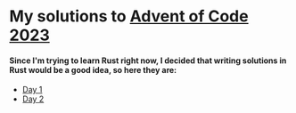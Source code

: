 # My solutions to [Advent of Code 2023](https://adventofcode.com/2023)
#### Since I'm trying to learn Rust right now, I decided that writing solutions in Rust would be a good idea, so here they are:
- [Day 1](https://github.com/MaxIvanyshen/Advent-Of-Code-2023/tree/master/day1)
- [Day 2](https://github.com/MaxIvanyshen/Advent-Of-Code-2023/tree/master/day2)

